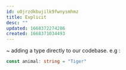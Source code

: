```yaml
---
id: u0jrzdkbujilk9fwnysmhmz
title: Explicit
desc: ""
updated: 1668372274286
created: 1668371034493
---
```


~ adding a type directly to our codebase. e.g :

```typescript
const animal: string = "Tiger"
```
